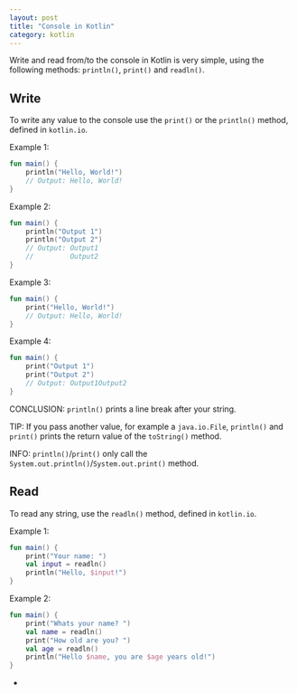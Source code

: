 ```yaml
---
layout: post
title: "Console in Kotlin"
category: kotlin
---
```


Write and read from/to the console in Kotlin is very simple, using the following methods: ``println()``, ``print()`` and ``readln()``.

## Write

To write any value to the console use the ``print()`` or the ``println()`` method, defined in ``kotlin.io``.

Example 1:

```kotlin
fun main() {
    println("Hello, World!")
    // Output: Hello, World!
}
```

Example 2:

````kotlin
fun main() {
    println("Output 1")
    println("Output 2")
    // Output: Output1
    //         Output2
}
````

Example 3:

```kotlin
fun main() {
    print("Hello, World!")
    // Output: Hello, World!
}
```

Example 4:

```kotlin
fun main() {
    print("Output 1")
    print("Output 2")
    // Output: Output1Output2
}
```

CONCLUSION: ``println()`` prints a line break after your string.

TIP: If you pass another value, for example a ``java.io.File``, ``println()`` and ``print()`` prints
the return value of the ``toString()`` method.

INFO: ``println()``/``print()`` only call the ``System.out.println()``/``System.out.print()`` method.

## Read

To read any string, use the ``readln()`` method, defined in ``kotlin.io``.

Example 1:

```kotlin
fun main() {
    print("Your name: ")
    val input = readln()
    println("Hello, $input!")
}
```

Example 2:

```kotlin
fun main() {
    print("Whats your name? ")
    val name = readln()
    print("How old are you? ")
    val age = readln()
    println("Hello $name, you are $age years old!")
}
```

-